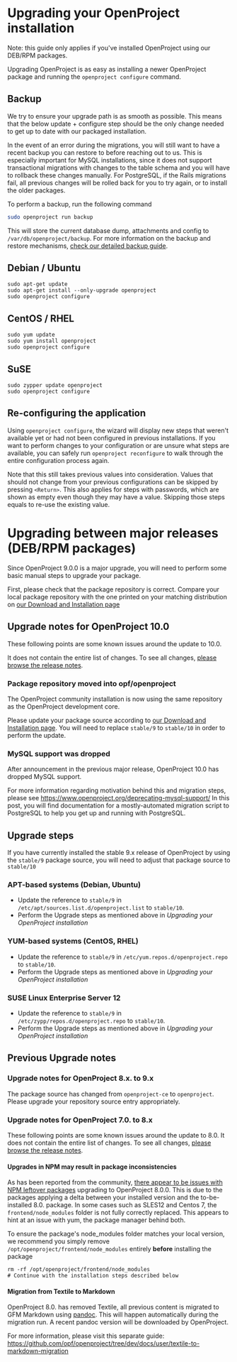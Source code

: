 # Upgrading your OpenProject installation

Note: this guide only applies if you've installed OpenProject using our DEB/RPM
packages.

Upgrading OpenProject is as easy as installing a newer OpenProject package and
running the `openproject configure` command.

## Backup

We try to ensure your upgrade path is as smooth as possible. This means that the below update + configure step should be the only change needed to get up to date with our packaged installation.

In the event of an error during the migrations, you will still want to have a recent backup you can restore to before reaching out to us. This is especially important for MySQL installations, since it does not support transactional migrations with changes to the table schema and you will have to rollback these changes manually. For PostgreSQL, if the Rails migrations fail, all previous changes will be rolled back for you to try again, or to install the older packages.

To perform a backup, run the following command

```bash
sudo openproject run backup
```

This will store the current database dump, attachments and config to `/var/db/openproject/backup`. For more information on the backup and restore mechanisms, [check our detailed backup guide](https://www.openproject.org/operations/backup/backup-guide-packaged-installation/).

## Debian / Ubuntu

    sudo apt-get update
    sudo apt-get install --only-upgrade openproject
    sudo openproject configure

## CentOS / RHEL

    sudo yum update
    sudo yum install openproject
    sudo openproject configure

## SuSE

    sudo zypper update openproject
    sudo openproject configure


## Re-configuring the application

Using `openproject configure`, the wizard will display new steps that weren't available yet or had not been configured in previous installations.
If you want to perform changes to your configuration or are unsure what steps are available, you can safely run `openproject reconfigure` to walk through the entire configuration process again.

Note that this still takes previous values into consideration. Values that should not change from your previous configurations can be skipped by pressing `<Return>`. This also applies for steps with passwords, which are shown as empty even though they may have a value. Skipping those steps equals to re-use the existing value.


# Upgrading between major releases (DEB/RPM packages)

Since OpenProject 9.0.0 is a major upgrade, you will need to perform some basic manual steps to upgrade your package.

First, please check that the package repository is correct.
Compare your local package repository with the one printed on your matching distribution on [our Download and Installation page](https://www.openproject.org/download-and-installation/)

## Upgrade notes for OpenProject 10.0

These following points are some known issues around the update to 10.0.

It does not contain the entire list of changes.
To see all changes, [please browse the release notes](https://www.openproject.org/release-notes/openproject-10-0-0/).

### Package repository moved into opf/openproject

The OpenProject community installation is now using the same repository as the OpenProject development core.

Please update your package source according to [our Download and Installation page](https://www.openproject.org/download-and-installation/).
You will need to replace `stable/9` to `stable/10` in order to perform the update.

### MySQL support was dropped

After announcement in the previous major release, OpenProject 10.0 has dropped MySQL support.

For more information regarding motivation behind this and migration steps, please see https://www.openproject.org/deprecating-mysql-support/
In this post, you will find documentation for a mostly-automated migration script to PostgreSQL to help you get up and running with PostgreSQL.

## Upgrade steps

If you have currently installed the stable 9.x release of OpenProject by using the `stable/9` package source,
you will need to adjust that package source to `stable/10`

### APT-based systems (Debian, Ubuntu)

 - Update the reference to `stable/9` in `/etc/apt/sources.list.d/openproject.list` to `stable/10`.
 - Perform the Upgrade steps as mentioned above in *Upgrading your OpenProject installation*

### YUM-based systems (CentOS, RHEL)

 - Update the reference to `stable/9` in `/etc/yum.repos.d/openproject.repo` to `stable/10`.
 - Perform the Upgrade steps as mentioned above in *Upgrading your OpenProject installation*

### SUSE Linux Enterprise Server 12

 - Update the reference to `stable/9` in `/etc/zypp/repos.d/openproject.repo` to `stable/10`.
 - Perform the Upgrade steps as mentioned above in *Upgrading your OpenProject installation*


## Previous Upgrade notes

### Upgrade notes for OpenProject 8.x. to 9.x

The package source has changed from `openproject-ce` to `openproject`. Please upgrade your repository source entry
appropriately.


### Upgrade notes for OpenProject 7.0. to 8.x

These following points are some known issues around the update to 8.0. It does not contain the entire list of changes. To see all changes, [please browse the release notes](https://www.openproject.org/release-notes/openproject-8-0/).

#### Upgrades in NPM may result in package inconsistencies

As has been reported from the community, [there appear to be issues with NPM leftover packages](https://community.openproject.com/projects/openproject/work_packages/28571) upgrading to OpenProject 8.0.0. This is due to the packages applying a delta between your installed version and the to-be-installed 8.0. package. In some cases such as SLES12 and Centos 7, the `frontend/node_modules` folder is not fully correctly replaced. This appears to hint at an issue with yum, the package manager behind both.

To ensure the package's node_modules folder matches your local version, we recommend you simply remove `/opt/openproject/frontend/node_modules` entirely **before** installing the package

```
rm -rf /opt/openproject/frontend/node_modules
# Continue with the installation steps described below
```

#### Migration from Textile to Markdown

OpenProject 8.0. has removed Textile, all previous content is migrated to GFM Markdown using [pandoc](https://pandoc.org). This will happen automatically during the migration run. A recent pandoc version will be downloaded by OpenProject.

For more information, please visit this separate guide: https://github.com/opf/openproject/tree/dev/docs/user/textile-to-markdown-migration
